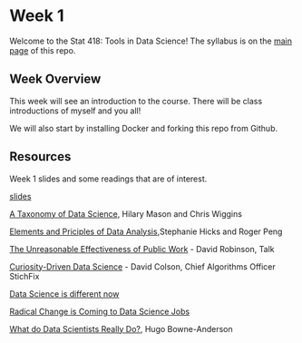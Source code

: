 # Week 1

Welcome to the Stat 418: Tools in Data Science! The syllabus is on the [main page](https://github.com/natelangholz/stat418-tools-in-datascience) of this repo.

## Week Overview

This week will see an introduction to the course. There will be class introductions of myself and you all!

We will also start by installing Docker and forking this repo from Github.
  
## Resources

Week 1 slides and some readings that are of interest.

[slides](https://github.com/natelangholz/stat418-tools-in-datascience/blob/master/week-1/slides-week-1.pdf)


[A Taxonomy of Data Science](http://www.dataists.com/2010/09/a-taxonomy-of-data-science/), Hilary Mason and Chris Wiggins
  
[Elements and Priciples of Data Analysis](https://arxiv.org/pdf/1903.07639v1.pdf),Stephanie Hicks and Roger Peng

[The Unreasonable Effectiveness of Public Work](https://resources.rstudio.com/rstudio-conf-2019/the-unreasonable-effectiveness-of-public-work) - David Robinson,  Talk

[Curiosity-Driven Data Science](https://hbr.org/2018/11/curiosity-driven-data-science) - David Colson, Chief Algorithms Officer StichFix

[Data Science is different now](http://veekaybee.github.io/2019/02/13/data-science-is-different/)

[Radical Change is Coming to Data Science Jobs](https://www.forbes.com/sites/forbestechcouncil/2019/03/01/radical-change-is-coming-to-data-science-jobs/#7648ce4adfcc)

[What do Data Scientists Really Do?](https://hbr.org/2018/08/what-data-scientists-really-do-according-to-35-data-scientists), Hugo Bowne-Anderson

